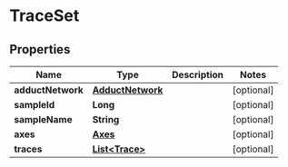 

# TraceSet


## Properties

| Name | Type | Description | Notes |
|------------ | ------------- | ------------- | -------------|
|**adductNetwork** | [**AdductNetwork**](AdductNetwork.md) |  |  [optional] |
|**sampleId** | **Long** |  |  [optional] |
|**sampleName** | **String** |  |  [optional] |
|**axes** | [**Axes**](Axes.md) |  |  [optional] |
|**traces** | [**List&lt;Trace&gt;**](Trace.md) |  |  [optional] |



